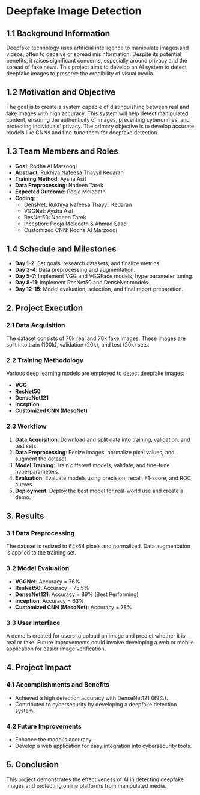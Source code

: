 # Deepfake Image Detection

## 1.1 Background Information
Deepfake technology uses artificial intelligence to manipulate images and videos, often to deceive or spread misinformation. Despite its potential benefits, it raises significant concerns, especially around privacy and the spread of fake news. This project aims to develop an AI system to detect deepfake images to preserve the credibility of visual media.

## 1.2 Motivation and Objective
The goal is to create a system capable of distinguishing between real and fake images with high accuracy. This system will help detect manipulated content, ensuring the authenticity of images, preventing cybercrimes, and protecting individuals' privacy. The primary objective is to develop accurate models like CNNs and fine-tune them for deepfake detection.

## 1.3 Team Members and Roles
- **Goal**: Rodha Al Marzooqi
- **Abstract**: Rukhiya Nafeesa Thayyil Kedaran
- **Training Method**: Aysha Asif
- **Data Preprocessing**: Nadeen Tarek
- **Expected Outcome**: Pooja Meledath
- **Coding**: 
   - DensNet: Rukhiya Nafeesa Thayyil Kedaran
   - VGGNet: Aysha Asif
   - ResNet50: Nadeen Tarek
   - Inception: Pooja Meledath & Ahmad Saad
   - Customized CNN: Rodha Al Marzooqi

## 1.4 Schedule and Milestones
- **Day 1-2**: Set goals, research datasets, and finalize metrics.
- **Day 3-4**: Data preprocessing and augmentation.
- **Day 5-7**: Implement VGG and VGGFace models, hyperparameter tuning.
- **Day 8-11**: Implement ResNet50 and DenseNet models.
- **Day 12-15**: Model evaluation, selection, and final report preparation.

## 2. Project Execution

### 2.1 Data Acquisition
The dataset consists of 70k real and 70k fake images. These images are split into train (100k), validation (20k), and test (20k) sets.

### 2.2 Training Methodology
Various deep learning models are employed to detect deepfake images:
- **VGG**
- **ResNet50**
- **DenseNet121**
- **Inception**
- **Customized CNN (MesoNet)**

### 2.3 Workflow
1. **Data Acquisition**: Download and split data into training, validation, and test sets.
2. **Data Preprocessing**: Resize images, normalize pixel values, and augment the dataset.
3. **Model Training**: Train different models, validate, and fine-tune hyperparameters.
4. **Evaluation**: Evaluate models using precision, recall, F1-score, and ROC curves.
5. **Deployment**: Deploy the best model for real-world use and create a demo.

## 3. Results

### 3.1 Data Preprocessing
The dataset is resized to 64x64 pixels and normalized. Data augmentation is applied to the training set.

### 3.2 Model Evaluation
- **VGGNet**: Accuracy = 76%
- **ResNet50**: Accuracy = 75.5%
- **DenseNet121**: Accuracy = 89% (Best Performing)
- **Inception**: Accuracy = 63%
- **Customized CNN (MesoNet)**: Accuracy = 78%

### 3.3 User Interface
A demo is created for users to upload an image and predict whether it is real or fake. Future improvements could involve developing a web or mobile application for easier image verification.

## 4. Project Impact

### 4.1 Accomplishments and Benefits
- Achieved a high detection accuracy with DenseNet121 (89%).
- Contributed to cybersecurity by developing a deepfake detection system.

### 4.2 Future Improvements
- Enhance the model's accuracy.
- Develop a web application for easy integration into cybersecurity tools.

## 5. Conclusion
This project demonstrates the effectiveness of AI in detecting deepfake images and protecting online platforms from manipulated media.
